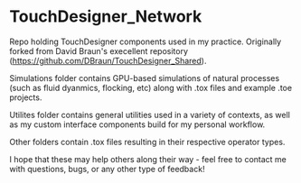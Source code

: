 # TouchDesigner_Network

Repo holding TouchDesigner components used in my practice. Originally forked from David Braun's execellent repository (https://github.com/DBraun/TouchDesigner_Shared). 

Simulations folder contains GPU-based simulations of natural processes (such as fluid dyanmics, flocking, etc) along with .tox files and example .toe projects. 

Utilites folder contains general utilities used in a variety of contexts, as well as my custom interface components build for my personal workflow. 

Other folders contain .tox files resulting in their respective operator types. 

I hope that these may help others along their way - feel free to contact me with questions, bugs, or any other type of feedback! 
